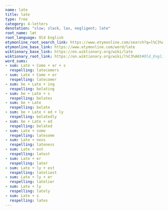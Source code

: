 ```yaml
---
name: late
title: late
type: free
category: 4-letters
denotation: "slow; slack, lax, negligent; late"
root_name: læt
root_language: Old English
etymonline_root_search_link: https://www.etymonline.com/search?q=l%C3%A6t
etymonline_base_link: https://www.etymonline.com/word/late
wiktionary_base_link: https://en.wiktionary.org/wiki/late
wiktionary_root_link: https://en.wiktionary.org/wiki/l%C3%A6t#Old_English
word_sums:
- sum: Late + Come + er + s
  respelling: latecomers
- sum: Late + Come + er
  respelling: latecomer
- sum: be + Late + ing
  respelling: belating
- sum: be + Late + s
  respelling: belates
- sum: be + Late
  respelling: belate
- sum: be + Late + ed + ly
  respelling: belatedly
- sum: be + Late + ed
  respelling: belated
- sum: Late + some
  respelling: latesome
- sum: Late + ness
  respelling: lateness
- sum: Late + est
  respelling: latest
- sum: Late + er
  respelling: later
- sum: Late + ly + est
  respelling: lateliest
- sum: Late + ly + er
  respelling: latelier
- sum: Late + ly
  respelling: lately
- sum: Late + s
  respelling: lates
---
```

